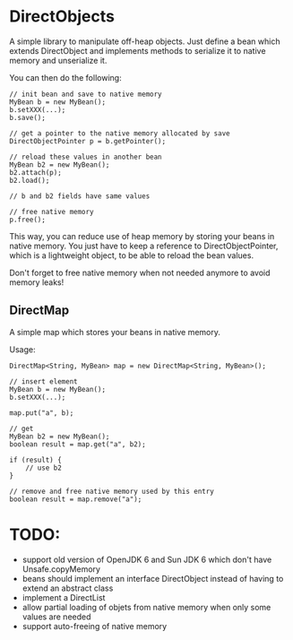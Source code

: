 DirectObjects
=============

A simple library to manipulate off-heap objects. Just define a bean which extends DirectObject
and implements methods to serialize it to native memory and unserialize it.

You can then do the following:

    // init bean and save to native memory
    MyBean b = new MyBean();
    b.setXXX(...);
    b.save();

    // get a pointer to the native memory allocated by save
    DirectObjectPointer p = b.getPointer();

    // reload these values in another bean
    MyBean b2 = new MyBean();
    b2.attach(p);
    b2.load();

    // b and b2 fields have same values

    // free native memory
    p.free();

This way, you can reduce use of heap memory by storing your beans in native memory. You just
have to keep a reference to DirectObjectPointer, which is a lightweight object, to be able
to reload the bean values.

Don't forget to free native memory when not needed anymore to avoid memory leaks!

DirectMap
---------
A simple map which stores your beans in native memory.

Usage:

    DirectMap<String, MyBean> map = new DirectMap<String, MyBean>();

    // insert element
    MyBean b = new MyBean();
    b.setXXX(...);

    map.put("a", b);

    // get
    MyBean b2 = new MyBean();
    boolean result = map.get("a", b2);

    if (result) {
        // use b2
    }

    // remove and free native memory used by this entry
    boolean result = map.remove("a");

TODO:
=====
- support old version of OpenJDK 6 and Sun JDK 6 which don't have Unsafe.copyMemory
- beans should implement an interface DirectObject instead of having to extend an abstract class
- implement a DirectList
- allow partial loading of objets from native memory when only some values are needed
- support auto-freeing of native memory